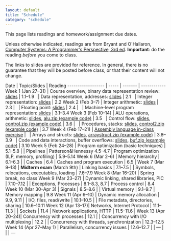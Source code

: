 ```yaml
---
layout: default
title: "Schedule"
category: "schedule"
---
```


This page lists readings and homework/assignment due dates.

Unless otherwise indicated, readings are from Bryant and O'Hallaron, [Computer Systems: A Programmer's Perspective, 3rd ed](https://csapp.cs.cmu.edu/).  **Important**: do the reading *before* you come to class.

The links to slides are provided for reference.  In general, there is no guarantee that they will be posted before class, or that their content will not change.

Date               | Topic/Slides | Reading
------------------ | ----- | ------- | ------------
Week 1 (Jan 27–31) | Course overview, binary data representation review: [slides](lectures/lecture01-public.pdf) | 1.1–1.9
&nbsp;             | Data representation, addresses: [slides](lectures/lecture02-public.pdf) | 2.1
&nbsp;             | Integer representation: [slides](lectures/lecture03-public.pdf) | 2.2
Week 2 (Feb 3–7)   | Integer arithmetic: [slides](lectures/lecture04-public.pdf) | 2.3 |
&nbsp;             | Floating point: [slides](lectures/lecture05-public.pdf) | 2.4 |
&nbsp;             | Machine-level program representation: [slides](lectures/lecture06-public.pdf) | 3.1–3.4
Week 3 (Feb 10–14) | ALU operations, arithmetic: [slides](lectures/lecture07-public.pdf), [alu.zip (example code)](lectures/alu.zip) | 3.5
&nbsp;             | Control flow: [slides](lectures/lecture08-public.pdf), [control.zip (example code)](lectures/control.zip) | 3.6 |
&nbsp;             | Procedures, stacks: [slides](lectures/lecture09-public.pdf), [control2.zip (example code)](lectures/control2.zip) | 3.7
Week 4 (Feb 17–21) | [Assembly language in-class exercise](exercise/assembly.html) | 
&nbsp;             | Arrays and structs: [slides](lectures/lecture10-public.pdf), [arraystruct.zip (example code)](lectures/arraystruct.zip) | 3.8–3.9
&nbsp;             | Code and data interactions, buffer overflows: [slides](lectures/lecture11-public.pdf), [buf.zip (example code)](lectures/buf.zip)  | 3.10
Week 5 (Feb 24–28) | Program optimization (basic techniques) | 5.1–5.8 |
                   | Pipelines | Patterson&amp;Hennessy 4.5–4.7
                   | Program optimization (ILP, memory, profiling) | 5.9–5.14
Week 6 (Mar 2–6)   | Memory hierarchy | 6.1–6.3 |
                   | Caches | 6.4
                   | Caches and program execution | 6.5 |
Week 7 (Mar 9–13)  | **Midterm exam** (March 9th)
                   | Linking basics | 7.1–7.5 |
                   | Symbols, relocations, executables, loading | 7.6–7.9
Week 8 (Mar 16–20) | Spring break, no class
Week 9 (Mar 23–27) | Dynamic linking, shared libraries, PIC | 7.10–7.12 |
                   | Exceptions, Processes | 8.1–8.3, 8.7
                   | Process control | 8.4
Week 10 (Mar 30–Apr 3) | Signals | 8.5–8.6 |
                   | Virtual memory | 9.1–9.7
                   | Memory mapping | 9.8
Week 11 (Apr 6–10) | Dynamic memory allocation | 9.9, 9.11 |
                   | I/O, files, read/write | 10.1–10.5 |
                   | File metadata, directories, sharing | 10.6–10.11
Week 12 (Apr 13–17)| Networks, Internet Protocol | 11.1–11.3 |
                   | Sockets | 11.4
                   | Network applications, HTTP | 11.5–11.6 |
Week 13 (Apr 20–24)| Concurrency with processes | 12.1 |
                   | Concurrency with I/O multiplexing | 12.2 |
                   | Concurrency with threads, synchronization | 12.3–12.5
Week 14 (Apr 27–May 1) | Parallelism, concurrency issues | 12.6–12.7 |
                   | — | |
                   | —                
